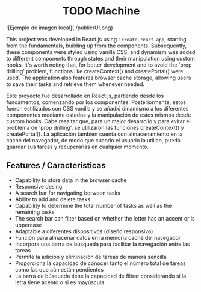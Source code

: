 <h1 align="center">TODO  Machine</h1>
![Ejemplo de imagen local](./public/UI.png)

This project was developed in React.js using : `create-react-app`, starting from the fundamentals, building up from the components. Subsequently, these components were styled using vanilla CSS, and dynamism was added to different components through states and their manipulation using custom hooks. It's worth noting that, for better development and to avoid the 'prop drilling' problem, functions like createContext() and createPortal() were used. The application also features browser cache storage, allowing users to save their tasks and retrieve them whenever needed.

Este proyecto fue desarrollado en React.js, partiendo desde los fundamentos, comenzando por los componentes. Posteriormente, estos fueron estilizados con CSS vanilla y se añadió dinamismo a los diferentes componentes mediante estados y la manipulación de estos mismos desde custom hooks. Cabe resaltar que, para un mejor desarrollo y para evitar el problema de 'prop drilling', se utilizaron las funciones createContext() y createPortal(). La aplicación también cuenta con almacenamiento en la caché del navegador, de modo que cuando el usuario la utilice, pueda guardar sus tareas y recuperarlas en cualquier momento.

## Features / Características
- Capability to store data in the browser cache
- Responsive desing
- A search bar for navigating between tasks
- Ability to add and delete tasks
- Capability to determine the total number of tasks as well as the remaining tasks
- The search bar can filter based on whether the letter has an accent or is uppercase
- Adaptable a diferentes dispositivos (diseño responsivo)
- Función para almacenar datos en la memoria caché del navegador
- Incorpora una barra de búsqueda para facilitar la navegación entre las tareas
- Permite la adición y eliminación de tareas de manera sencilla
- Proporciona la capacidad de conocer tanto el número total de tareas como las que aún están pendientes
- La barra de búsqueda tiene la capacidad de filtrar considerando si la letra tiene acento o si es mayúscula